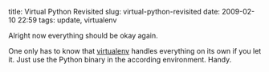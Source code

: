 title: Virtual Python Revisited
slug: virtual-python-revisited
date: 2009-02-10 22:59
tags: update, virtualenv

Alright now everything should be okay again.

One only has to know that [virtualenv](http://pypi.python.org/pypi/virtualenv) handles everything on its own if you let it. Just use the Python binary in the according environment. Handy.
